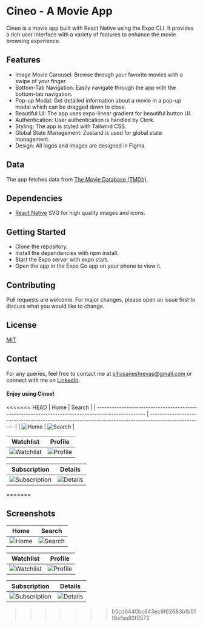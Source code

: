 # Cineo - A Movie App

Cineo is a movie app built with React Native using the Expo CLI. It provides a rich user interface with a variety of features to enhance the movie browsing experience.

## Features


- Image Movie Carousel: Browse through your favorite movies with a swipe of your finger.
- Bottom-Tab Navigation: Easily navigate through the app with the bottom-tab navigation.
- Pop-up Modal: Get detailed information about a movie in a pop-up modal which can be dragged down to close.
- Beautiful UI: The app uses expo-linear gradient for beautiful button UI.
- Authentication: User authentication is handled by Clerk.
- Styling: The app is styled with Tailwind CSS.
- Global State Management: Zustand is used for global state management.
- Design: All logos and images are designed in Figma.

## Data

The app fetches data from [The Movie Database (TMDb)](https://www.themoviedb.org/).

## Dependencies

- [React Native](https://github.com/software-mansion/react-native-svg) SVG for high quality images and icons.

## Getting Started

- Clone the repository.
- Install the dependencies with npm install.
- Start the Expo server with expo start.
- Open the app in the Expo Go app on your phone to view it.

## Contributing

Pull requests are welcome. For major changes, please open an issue first to discuss what you would like to change.

## License

[MIT](https://choosealicense.com/licenses/mit/)

## Contact

For any queries, feel free to contact me at [
sihasaneshreyas@gmail.com](mailto:sihasaneshreyas@gmail.com) or connect with me on [LinkedIn](https://www.linkedin.com/in/shreyas-sihasane-441b95238/).

#### Enjoy using Cineo!

<<<<<<< HEAD
| Home                                                                                               | Search                                                                                               |
| -------------------------------------------------------------------------------------------------- | ---------------------------------------------------------------------------------------------------- |
| ![Home](https://github.com/Shreyas-29/cineo/assets/111555846/c10a3f50-08eb-47d5-aa32-c6815019203e) | ![Search](https://github.com/Shreyas-29/cineo/assets/111555846/b218b40d-4ec9-4dad-95c3-22e2542053f5) |

| Watchlist                                                                                               | Profile                                                                                               |
| ------------------------------------------------------------------------------------------------------- | ----------------------------------------------------------------------------------------------------- |
| ![Watchlist](https://github.com/Shreyas-29/cineo/assets/111555846/325061b2-0a4e-4eb0-aca3-d89950e978e9) | ![Profile](https://github.com/Shreyas-29/cineo/assets/111555846/6527a03f-b4b3-454b-8ab4-9021d964f3c0) |

| Subscription                                                                                               | Details                                                                                               |
| ---------------------------------------------------------------------------------------------------------- | ----------------------------------------------------------------------------------------------------- |
| ![Subscription](https://github.com/Shreyas-29/cineo/assets/111555846/79c48a28-ed1a-4a9d-8b6e-8c2120c76d86) | ![Details](https://github.com/Shreyas-29/cineo/assets/111555846/3a580d2e-3f15-4e1a-96a6-83545c7eea17) |
=======
## Screenshots

| Home                                  | Search                                |
| ------------------------------------- | ------------------------------------- |
| ![Home](https://github.com/Shreyas-29/cineo/assets/111555846/c10a3f50-08eb-47d5-aa32-c6815019203e) | ![Search](https://github.com/Shreyas-29/cineo/assets/111555846/b218b40d-4ec9-4dad-95c3-22e2542053f5) |

| Watchlist                             | Profile                               |
| ------------------------------------- | ------------------------------------- |
| ![Watchlist](https://github.com/Shreyas-29/cineo/assets/111555846/325061b2-0a4e-4eb0-aca3-d89950e978e9) | ![Profile](https://github.com/Shreyas-29/cineo/assets/111555846/6527a03f-b4b3-454b-8ab4-9021d964f3c0) |

| Subscription                          | Details                               |
| ------------------------------------- | ------------------------------------- |
| ![Subscription](https://github.com/Shreyas-29/cineo/assets/111555846/79c48a28-ed1a-4a9d-8b6e-8c2120c76d86) | ![Details](https://github.com/Shreyas-29/cineo/assets/111555846/3a580d2e-3f15-4e1a-96a6-83545c7eea17) |

>>>>>>> b5cd6440bc643ec9f62683bfb51f8efaa80f0573
